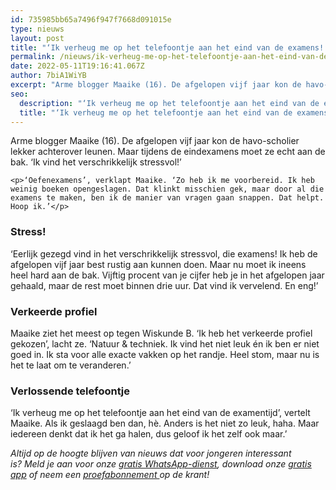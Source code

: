 ```yaml
---
id: 735985bb65a7496f947f7668d091015e
type: nieuws
layout: post
title: "‘Ik verheug me op het telefoontje aan het eind van de examens!’"
permalink: /nieuws/ik-verheug-me-op-het-telefoontje-aan-het-eind-van-de-examens!/
date: 2022-05-11T19:16:41.067Z
author: 7biA1WiYB
excerpt: "Arme blogger Maaike (16). De afgelopen vijf jaar kon de havo-scholier lekker achterover leunen. Maar tijdens de eindexamens moet ze echt aan de bak. ‘Ik vind het verschrikkelijk stressvol!’  "
seo:
  description: "‘Ik verheug me op het telefoontje aan het eind van de examens!’"
  title: "‘Ik verheug me op het telefoontje aan het eind van de examens!’"
---
```

Arme blogger Maaike (16). De afgelopen vijf jaar kon de havo-scholier lekker achterover leunen. Maar tijdens de eindexamens moet ze echt aan de bak. ‘Ik vind het verschrikkelijk stressvol!’  

    <p>‘Oefenexamens’, verklapt Maaike. ‘Zo heb ik me voorbereid. Ik heb weinig boeken opengeslagen. Dat klinkt misschien gek, maar door al die examens te maken, ben ik de manier van vragen gaan snappen. Dat helpt. Hoop ik.’</p>
<h3>Stress!</h3>
<p>‘Eerlijk gezegd vind in het verschrikkelijk stressvol, die examens! Ik heb de afgelopen vijf jaar best rustig aan kunnen doen. Maar nu moet ik ineens heel hard aan de bak. Vijftig procent van je cijfer heb je in het afgelopen jaar gehaald, maar de rest moet binnen drie uur. Dat vind ik vervelend. En eng!’</p>
<h3>Verkeerde profiel</h3>
<p>Maaike ziet het meest op tegen Wiskunde B. ‘Ik heb het verkeerde profiel gekozen’, lacht ze. ‘Natuur &amp; techniek. Ik vind het niet leuk én ik ben er niet goed in. Ik sta voor alle exacte vakken op het randje. Heel stom, maar nu is het te laat om te veranderen.’</p>
<h3>Verlossende telefoontje</h3>
<p>‘Ik verheug me op het telefoontje aan het eind van de examentijd’, vertelt Maaike. Als ik geslaagd ben dan, hè. Anders is het niet zo leuk, haha. Maar iedereen denkt dat ik het ga halen, dus geloof ik het zelf ook maar.’</p>
<p><em>Altijd op de hoogte blijven van nieuws dat voor jongeren interessant is? Meld je aan voor onze <a href="https://7dagen.netlify.app/whatsapp">gratis WhatsApp-dienst</a>, download onze <a href="https://7dagen.netlify.app/app">gratis app</a> of neem een <a href="https://abonneren.sevendays.nl/abonneren/abonnementen/ae/artikel">proefabonnement </a>op de krant!</em></p>  
